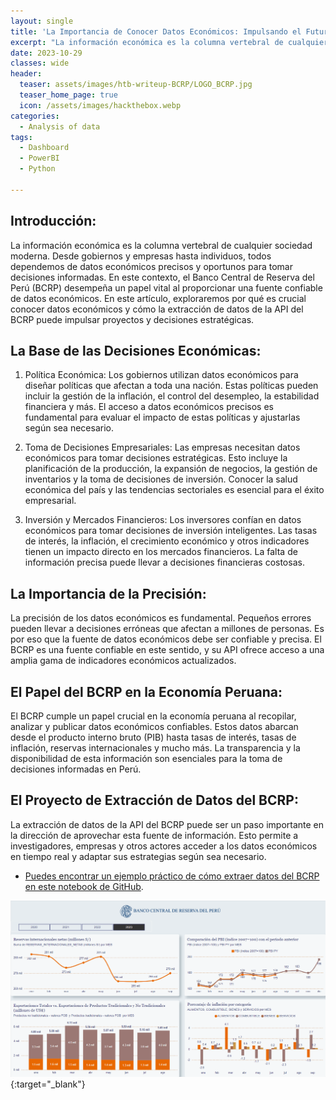 ```yaml
---
layout: single
title: 'La Importancia de Conocer Datos Económicos: Impulsando el Futuro con el BCRP'
excerpt: "La información económica es la columna vertebral de cualquier sociedad moderna. Desde gobiernos y empresas hasta individuos, todos dependemos de datos económicos precisos y oportunos para tomar decisiones informadas. En este contexto, el Banco Central de Reserva del Perú (BCRP) desempeña un papel vital al proporcionar una fuente confiable de datos económicos. En este artículo, exploraremos por qué es crucial conocer datos económicos y cómo la extracción de datos de la API del BCRP puede impulsar proyectos y decisiones estratégicas."
date: 2023-10-29
classes: wide
header:
  teaser: assets/images/htb-writeup-BCRP/LOGO_BCRP.jpg
  teaser_home_page: true
  icon: /assets/images/hackthebox.webp
categories:
  - Analysis of data
tags:  
  - Dashboard
  - PowerBI
  - Python

---
```


## Introducción:
La información económica es la columna vertebral de cualquier sociedad moderna. Desde gobiernos y empresas hasta individuos, todos dependemos de datos económicos precisos y oportunos para tomar decisiones informadas. En este contexto, el Banco Central de Reserva del Perú (BCRP) desempeña un papel vital al proporcionar una fuente confiable de datos económicos. En este artículo, exploraremos por qué es crucial conocer datos económicos y cómo la extracción de datos de la API del BCRP puede impulsar proyectos y decisiones estratégicas.

## La Base de las Decisiones Económicas:

1. Política Económica: Los gobiernos utilizan datos económicos para diseñar políticas que afectan a toda una nación. Estas políticas pueden incluir la gestión de la inflación, el control del desempleo, la estabilidad financiera y más. El acceso a datos económicos precisos es fundamental para evaluar el impacto de estas políticas y ajustarlas según sea necesario.

2. Toma de Decisiones Empresariales: Las empresas necesitan datos económicos para tomar decisiones estratégicas. Esto incluye la planificación de la producción, la expansión de negocios, la gestión de inventarios y la toma de decisiones de inversión. Conocer la salud económica del país y las tendencias sectoriales es esencial para el éxito empresarial.

3. Inversión y Mercados Financieros: Los inversores confían en datos económicos para tomar decisiones de inversión inteligentes. Las tasas de interés, la inflación, el crecimiento económico y otros indicadores tienen un impacto directo en los mercados financieros. La falta de información precisa puede llevar a decisiones financieras costosas.

## La Importancia de la Precisión:

La precisión de los datos económicos es fundamental. Pequeños errores pueden llevar a decisiones erróneas que afectan a millones de personas. Es por eso que la fuente de datos económicos debe ser confiable y precisa. El BCRP es una fuente confiable en este sentido, y su API ofrece acceso a una amplia gama de indicadores económicos actualizados.

## El Papel del BCRP en la Economía Peruana:

El BCRP cumple un papel crucial en la economía peruana al recopilar, analizar y publicar datos económicos confiables. Estos datos abarcan desde el producto interno bruto (PIB) hasta tasas de interés, tasas de inflación, reservas internacionales y mucho más. La transparencia y la disponibilidad de esta información son esenciales para la toma de decisiones informadas en Perú.

## El Proyecto de Extracción de Datos del BCRP:

La extracción de datos de la API del BCRP puede ser un paso importante en la dirección de aprovechar esta fuente de información. Esto permite a investigadores, empresas y otros actores acceder a los datos económicos en tiempo real y adaptar sus estrategias según sea necesario.

- [Puedes encontrar un ejemplo práctico de cómo extraer datos del BCRP en este notebook de GitHub](https://github.com/davidsosaolea/BCRP/blob/main/BCRP.ipynb).

[![POWERBI](/assets/images/htb-writeup-BCRP/PB.png)](https://app.powerbi.com/view?r=eyJrIjoiYmVjYjliYTYtNWYzZS00NTk4LThjMmEtYmUzNGQ1ZjUwN2JjIiwidCI6Ijc1MDRlMzE4LThlMWUtNGQ1NS1iZmZkLTg3NWI0ZGVlODI2MCIsImMiOjR9e){:target="_blank"}
